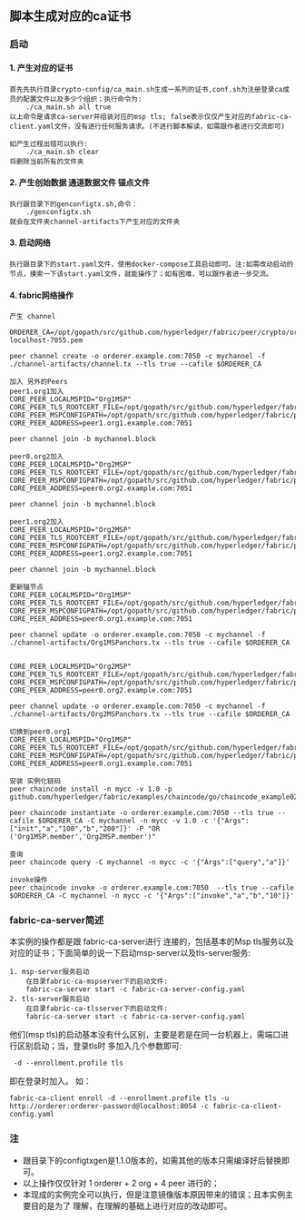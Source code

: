## 脚本生成对应的ca证书

### 启动
#### 1. 产生对应的证书
    首先先执行目录crypto-config/ca_main.sh生成一系列的证书,conf.sh为注册登录ca成员的配置文件以及多少个组织；执行命令为:
        ./ca_main.sh all true
    以上命令是请求ca-server并组装对应的msp tls; false表示仅仅产生对应的fabric-ca-client.yaml文件，没有进行任何服务请求。(不进行脚本解读，如需跟作者进行交流即可)

    如产生过程出错可以执行:
        ./ca_main.sh clear
    将删除当前所有的文件夹

#### 2. 产生创始数据 通道数据文件 锚点文件
    执行跟目录下的genconfigtx.sh,命令：
        ./genconfigtx.sh
    就会在文件夹channel-artifacts下产生对应的文件夹

#### 3. 启动网络
    执行跟目录下的start.yaml文件，使用docker-compose工具启动即可。注:如需改动启动的节点，摸索一下该start.yaml文件，就能操作了；如有困难，可以跟作者进一步交流。

#### 4. fabric网络操作
    产生 channel

    ORDERER_CA=/opt/gopath/src/github.com/hyperledger/fabric/peer/crypto/orderer.example.com/msp/tlscacerts/tls-localhost-7055.pem

    peer channel create -o orderer.example.com:7050 -c mychannel -f ./channel-artifacts/channel.tx --tls true --cafile $ORDERER_CA

    加入 另外的Peers
    peer1.org1加入
    CORE_PEER_LOCALMSPID="Org1MSP" 
    CORE_PEER_TLS_ROOTCERT_FILE=/opt/gopath/src/github.com/hyperledger/fabric/peer/crypto/peer1.org1.example.com/tls/ca.crt 
    CORE_PEER_MSPCONFIGPATH=/opt/gopath/src/github.com/hyperledger/fabric/peer/crypto/org1.example.com/msp 
    CORE_PEER_ADDRESS=peer1.org1.example.com:7051

    peer channel join -b mychannel.block

    peer0.org2加入
    CORE_PEER_LOCALMSPID="Org2MSP" 
    CORE_PEER_TLS_ROOTCERT_FILE=/opt/gopath/src/github.com/hyperledger/fabric/peer/crypto/peer0.org2.example.com/tls/ca.crt 
    CORE_PEER_MSPCONFIGPATH=/opt/gopath/src/github.com/hyperledger/fabric/peer/crypto/org2.example.com/msp 
    CORE_PEER_ADDRESS=peer0.org2.example.com:7051

    peer channel join -b mychannel.block

    peer1.org2加入
    CORE_PEER_LOCALMSPID="Org2MSP" 
    CORE_PEER_TLS_ROOTCERT_FILE=/opt/gopath/src/github.com/hyperledger/fabric/peer/crypto/peer1.org2.example.com/tls/ca.crt 
    CORE_PEER_MSPCONFIGPATH=/opt/gopath/src/github.com/hyperledger/fabric/peer/crypto/org2.example.com/msp 
    CORE_PEER_ADDRESS=peer1.org2.example.com:7051

    peer channel join -b mychannel.block

    更新锚节点
    CORE_PEER_LOCALMSPID="Org1MSP" 
    CORE_PEER_TLS_ROOTCERT_FILE=/opt/gopath/src/github.com/hyperledger/fabric/peer/crypto/peer0.org1.example.com/tls/ca.crt 
    CORE_PEER_MSPCONFIGPATH=/opt/gopath/src/github.com/hyperledger/fabric/peer/crypto/org1.example.com/msp 
    CORE_PEER_ADDRESS=peer0.org1.example.com:7051

    peer channel update -o orderer.example.com:7050 -c mychannel -f ./channel-artifacts/Org1MSPanchors.tx --tls true --cafile $ORDERER_CA


    CORE_PEER_LOCALMSPID="Org2MSP" 
    CORE_PEER_TLS_ROOTCERT_FILE=/opt/gopath/src/github.com/hyperledger/fabric/peer/crypto/peer0.org2.example.com/tls/ca.crt 
    CORE_PEER_MSPCONFIGPATH=/opt/gopath/src/github.com/hyperledger/fabric/peer/crypto/org2.example.com/msp 
    CORE_PEER_ADDRESS=peer0.org2.example.com:7051

    peer channel update -o orderer.example.com:7050 -c mychannel -f ./channel-artifacts/Org2MSPanchors.tx --tls true --cafile $ORDERER_CA

    切换到peer0.org1
    CORE_PEER_LOCALMSPID="Org1MSP" 
    CORE_PEER_TLS_ROOTCERT_FILE=/opt/gopath/src/github.com/hyperledger/fabric/peer/crypto/peer0.org1.example.com/tls/ca.crt 
    CORE_PEER_MSPCONFIGPATH=/opt/gopath/src/github.com/hyperledger/fabric/peer/crypto/org1.example.com/msp 
    CORE_PEER_ADDRESS=peer0.org1.example.com:7051

    安装 实例化链码
    peer chaincode install -n mycc -v 1.0 -p github.com/hyperledger/fabric/examples/chaincode/go/chaincode_example02

    peer chaincode instantiate -o orderer.example.com:7050 --tls true --cafile $ORDERER_CA -C mychannel -n mycc -v 1.0 -c '{"Args":["init","a","100","b","200"]}' -P "OR ('Org1MSP.member','Org2MSP.member')"

    查询
    peer chaincode query -C mychannel -n mycc -c '{"Args":["query","a"]}'

    invoke操作
    peer chaincode invoke -o orderer.example.com:7050  --tls true --cafile $ORDERER_CA -C mychannel -n mycc -c '{"Args":["invoke","a","b","10"]}'

### fabric-ca-server简述
本实例的操作都是跟 fabric-ca-server进行 连接的，包括基本的Msp tls服务以及对应的证书；下面简单的说一下启动msp-server以及tls-server服务:

    1. msp-server服务启动
        在目录fabric-ca-mspserver下的启动文件:
        fabric-ca-server start -c fabric-ca-server-config.yaml
    2. tls-server服务启动
        在目录fabric-ca-tlsserver下的启动文件:
        fabric-ca-server start -c fabric-ca-server-config.yaml
他们(msp tls)的启动基本没有什么区别，主要是若是在同一台机器上，需端口进行区别启动；当，登录tls时 多加入几个参数即可:

     -d --enrollment.profile tls
即在登录时加入。
如：

    fabric-ca-client enroll -d --enrollment.profile tls -u http://orderer:orderer-password@localhost:8054 -c fabric-ca-client-config.yaml 

### 注
- 跟目录下的configtxgen是1.1.0版本的，如需其他的版本只需编译好后替换即可。
- 以上操作仅仅针对 1 orderer + 2 org + 4 peer 进行的；
- 本现成的实例完全可以执行，但是注意镜像版本原因带来的错误；且本实例主要目的是为了 理解，在理解的基础上进行对应的改动即可。